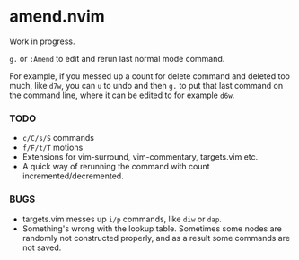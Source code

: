 # amend.nvim

Work in progress.

`g.` or `:Amend` to edit and rerun last normal mode command.

For example, if you messed up a count for delete command and deleted too much, like `d7w`,
you can `u` to undo and then `g.` to put that last command on the command line, where it
can be edited to for example `d6w`.

### TODO

- `c/C/s/S` commands
- `f/F/t/T` motions
- Extensions for vim-surround, vim-commentary, targets.vim etc.
- A quick way of rerunning the command with count incremented/decremented.

### BUGS

- targets.vim messes up `i/p` commands, like `diw` or `dap`.
- Something's wrong with the lookup table. Sometimes some nodes are randomly not
  constructed properly, and as a result some commands are not saved.
